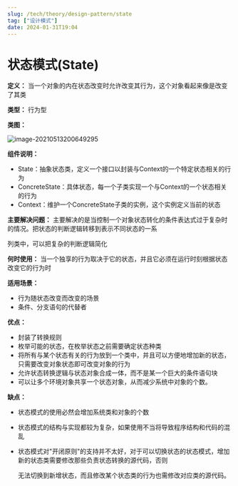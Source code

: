 ```yaml
---
slug: /tech/theory/design-pattern/state
tag: ["设计模式"]
date: 2024-01-31T19:04
---
```

# 状态模式(State)

**定义：** 当一个对象的内在状态改变时允许改变其行为，这个对象看起来像是改变了其类

**类型：** 行为型

**类图：** 

![image-20210513200649295](https://picgo-starry.oss-cn-beijing.aliyuncs.com/img/DesignPattern/State.jpg)

**组件说明：** 

- State：抽象状态类，定义一个接口以封装与Context的一个特定状态相关的行为
- ConcreteState：具体状态，每一个子类实现一个与Context的一个状态相关的行为
- Context：维护一个ConcreteState子类的实例，这个实例定义当前的状态

**主要解决问题：** 主要解决的是当控制一个对象状态转化的条件表达式过于复杂时的情况。把状态的判断逻辑转移到表示不同状态的一系

列类中，可以把复杂的判断逻辑简化

**何时使用：** 当一个独享的行为取决于它的状态，并且它必须在运行时刻根据状态改变它的行为时

**适用场景：** 

- 行为随状态改变而改变的场景
- 条件、分支语句的代替者

**优点：** 

- 封装了转换规则
- 枚举可能的状态，在枚举状态之前需要确定状态种类
- 将所有与某个状态有关的行为放到一个类中，并且可以方便地增加新的状态，只需要改变对象状态即可改变对象的行为
- 允许状态转换逻辑与状态对象合成一体，而不是某一个巨大的条件语句块
- 可以让多个环境对象共享一个状态对象，从而减少系统中对象的个数。

**缺点：** 

- 状态模式的使用必然会增加系统类和对象的个数

- 状态模式的结构与实现都较为复杂，如果使用不当将导致程序结构和代码的混乱

- 状态模式对"开闭原则"的支持并不太好，对于可以切换状态的状态模式，增加新的状态类需要修改那些负责状态转换的源代码，否则

  无法切换到新增状态，而且修改某个状态类的行为也需修改对应类的源代码。

